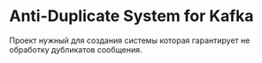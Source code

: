 # Anti-Duplicate System for **Kafka**
Проект нужный для создания системы которая гарантирует не обработку дубликатов сообщения.